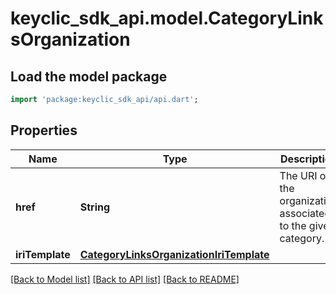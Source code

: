 # keyclic_sdk_api.model.CategoryLinksOrganization

## Load the model package
```dart
import 'package:keyclic_sdk_api/api.dart';
```

## Properties
Name | Type | Description | Notes
------------ | ------------- | ------------- | -------------
**href** | **String** | The URI of the organization associated to the given category. | [optional] 
**iriTemplate** | [**CategoryLinksOrganizationIriTemplate**](CategoryLinksOrganizationIriTemplate.md) |  | [optional] 

[[Back to Model list]](../README.md#documentation-for-models) [[Back to API list]](../README.md#documentation-for-api-endpoints) [[Back to README]](../README.md)


